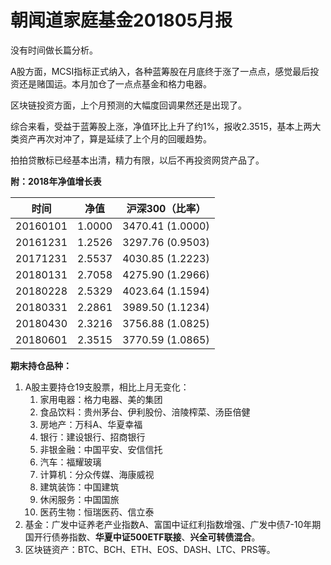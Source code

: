 # 朝闻道家庭基金201805月报

没有时间做长篇分析。

A股方面，MCSI指标正式纳入，各种蓝筹股在月底终于涨了一点点，感觉最后投资还是赌国运。本月加仓了一点点基金和格力电器。

区块链投资方面，上个月预测的大幅度回调果然还是出现了。

综合来看，受益于蓝筹股上涨，净值环比上升了约1%，报收2.3515，基本上两大类资产再次对冲了，算是延续了上个月的回暖趋势。

拍拍贷散标已经基本出清，精力有限，以后不再投资网贷产品了。

**附：2018年净值增长表**

| 时间     | 净值   | 沪深300（比率）  |
| -------- | ------ | ---------------- |
| 20160101 | 1.0000 | 3470.41 (1.0000) |
| 20161231 | 1.2526 | 3297.76 (0.9503) |
| 20171231 | 2.5537 | 4030.85 (1.2223) |
| 20180131 | 2.7058 | 4275.90 (1.2966) |
| 20180228 | 2.5329 | 4023.64 (1.1594) |
| 20180331 | 2.2861 | 3989.50 (1.1234) |
| 20180430 | 2.3216 | 3756.88 (1.0825) |
| 20180601 | 2.3515 | 3770.59 (1.0865) |

**期末持仓品种：**

1. A股主要持仓19支股票，相比上月无变化：
   1. 家用电器：格力电器、美的集团
   2. 食品饮料：贵州茅台、伊利股份、涪陵榨菜、汤臣倍健
   3. 房地产：万科A、华夏幸福
   4. 银行：建设银行、招商银行
   5. 非银金融：中国平安、安信信托
   6. 汽车：福耀玻璃
   7. 计算机：分众传媒、海康威视
   8. 建筑装饰：中国建筑
   9. 休闲服务：中国国旅
   10. 医药生物：恒瑞医药、信立泰
2. 基金：广发中证养老产业指数A、富国中证红利指数增强、广发中债7-10年期国开行债券指数、**华夏中证500ETF联接**、**兴全可转债混合**。
3. 区块链资产：BTC、BCH、ETH、EOS、DASH、LTC、PRS等。


